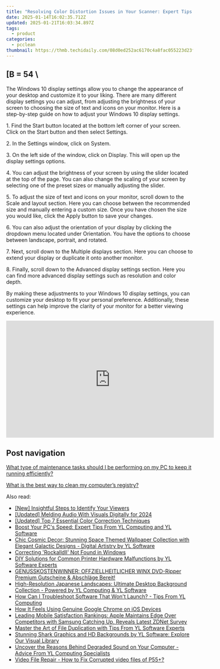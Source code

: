 ```yaml
---
title: "Resolving Color Distortion Issues in Your Scanner: Expert Tips & Tricks From YL Computing's Guide"
date: 2025-01-14T16:02:35.712Z
updated: 2025-01-21T16:03:34.897Z
tags:
  - product
categories:
  - pcclean
thumbnail: https://thmb.techidaily.com/08d0ed252ac6170c4a8fac055223d23fecc76ab6227921b368a4209f8523cce7.png
---
```


## \[B = 54 \

The Windows 10 display settings allow you to change the appearance of your desktop and customize it to your liking. There are many different display settings you can adjust, from adjusting the brightness of your screen to choosing the size of text and icons on your monitor. Here is a step-by-step guide on how to adjust your Windows 10 display settings. 

1\. Find the Start button located at the bottom left corner of your screen. Click on the Start button and then select Settings.

2\. In the Settings window, click on System.

3\. On the left side of the window, click on Display. This will open up the display settings options. 

4\. You can adjust the brightness of your screen by using the slider located at the top of the page. You can also change the scaling of your screen by selecting one of the preset sizes or manually adjusting the slider.

5\. To adjust the size of text and icons on your monitor, scroll down to the Scale and layout section. Here you can choose between the recommended size and manually entering a custom size. Once you have chosen the size you would like, click the Apply button to save your changes.

6\. You can also adjust the orientation of your display by clicking the dropdown menu located under Orientation. You have the options to choose between landscape, portrait, and rotated.

7\. Next, scroll down to the Multiple displays section. Here you can choose to extend your display or duplicate it onto another monitor.

8\. Finally, scroll down to the Advanced display settings section. Here you can find more advanced display settings such as resolution and color depth. 

By making these adjustments to your Windows 10 display settings, you can customize your desktop to fit your personal preference. Additionally, these settings can help improve the clarity of your monitor for a better viewing experience.

<!-- affiliate ads begin -->
<iframe width="560" height="315" src="https://www.youtube.com/embed/HMuxjTCMX2E?si=ylRTMJuUstpjLsZc" title="YouTube video player" frameborder="0" allow="accelerometer; autoplay; clipboard-write; encrypted-media; gyroscope; picture-in-picture; web-share" referrerpolicy="strict-origin-when-cross-origin" allowfullscreen></iframe>
<!-- affiliate ads end -->

## Post navigation

[What type of maintenance tasks should I be performing on my PC to keep it running efficiently?](https://tools.techidaily.com/pcclean/products/)

[What is the best way to clean my computer’s registry?](https://tools.techidaily.com/pcclean/products/)

<ins class="adsbygoogle"
     style="display:block"
     data-ad-format="autorelaxed"
     data-ad-client="ca-pub-7571918770474297"
     data-ad-slot="1223367746"></ins>

<ins class="adsbygoogle"
     style="display:block"
     data-ad-client="ca-pub-7571918770474297"
     data-ad-slot="8358498916"
     data-ad-format="auto"
     data-full-width-responsive="true"></ins>

<span class="atpl-alsoreadstyle">Also read:</span>
<div><ul>
<li><a href="https://youtube-docs.techidaily.com/nsightful-steps-to-identify-your-viewers/"><u>[New] Insightful Steps to Identify Your Viewers</u></a></li>
<li><a href="https://fox-cloud.techidaily.com/updated-melding-audio-with-visuals-digitally-for-2024/"><u>[Updated] Melding Audio With Visuals Digitally for 2024</u></a></li>
<li><a href="https://fox-cloud.techidaily.com/updated-top-7-essential-color-correction-techniques/"><u>[Updated] Top 7 Essential Color Correction Techniques</u></a></li>
<li><a href="https://discover-best.techidaily.com/boost-your-pcs-speed-expert-tips-from-yl-computing-and-yl-software/"><u>Boost Your PC's Speed: Expert Tips From YL Computing and YL Software</u></a></li>
<li><a href="https://discover-best.techidaily.com/chic-cosmic-decor-stunning-space-themed-wallpaper-collection-with-elegant-galactic-designs-digital-artistry-by-yl-software/"><u>Chic Cosmic Decor: Stunning Space Themed Wallpaper Collection with Elegant Galactic Designs - Digital Artistry by YL Software</u></a></li>
<li><a href="https://win11.techidaily.com/correcting-rockalldll-not-found-in-windows/"><u>Correcting 'Rockalldll' Not Found in Windows</u></a></li>
<li><a href="https://win-studio.techidaily.com/diy-solutions-for-common-printer-hardware-malfunctions-by-yl-software-experts/"><u>DIY Solutions for Common Printer Hardware Malfunctions by YL Software Experts</u></a></li>
<li><a href="https://tech-revival.techidaily.com/genusskostenwinner-offziellheitlicher-winx-dvd-ripper-premium-gutscheine-and-abschlage-bereit/"><u>GENUSSKOSTENWINNER: OFFZIELLHEITLICHER WINX DVD-Ripper Premium Gutscheine & Abschläge Bereit!</u></a></li>
<li><a href="https://discover-best.techidaily.com/high-resolution-japanese-landscapes-ultimate-desktop-background-collection-powered-by-yl-computing-and-yl-software/"><u>High-Resolution Japanese Landscapes: Ultimate Desktop Background Collection - Powered by YL Computing & YL Software</u></a></li>
<li><a href="https://discover-best.techidaily.com/how-can-i-troubleshoot-software-that-wont-launch-tips-from-yl-computing/"><u>How Can I Troubleshoot Software That Won't Launch? - Tips From YL Computing</u></a></li>
<li><a href="https://some-guidance.techidaily.com/how-it-feels-using-genuine-google-chrome-on-ios-devices/"><u>How It Feels Using Genuine Google Chrome on iOS Devices</u></a></li>
<li><a href="https://hardware-help.techidaily.com/leading-mobile-satisfaction-rankings-apple-maintains-edge-over-competitors-with-samsung-catching-up-reveals-latest-zdnet-survey/"><u>Leading Mobile Satisfaction Rankings: Apple Maintains Edge Over Competitors with Samsung Catching Up, Reveals Latest ZDNet Survey</u></a></li>
<li><a href="https://discover-best.techidaily.com/master-the-art-of-file-duplication-with-tips-from-yl-software-experts/"><u>Master the Art of File Duplication with Tips From YL Software Experts</u></a></li>
<li><a href="https://discover-best.techidaily.com/stunning-shark-graphics-and-hd-backgrounds-by-yl-software-explore-our-visual-library/"><u>Stunning Shark Graphics and HD Backgrounds by YL Software: Explore Our Visual Library</u></a></li>
<li><a href="https://discover-best.techidaily.com/uncover-the-reasons-behind-degraded-sound-on-your-computer-advice-from-yl-computing-specialists/"><u>Uncover the Reasons Behind Degraded Sound on Your Computer - Advice From YL Computing Specialists</u></a></li>
<li><a href="https://techidaily.com/video-file-repair-how-to-fix-corrupted-video-files-of-p55plus-by-stellar-video-repair-mobile-video-repair/"><u>Video File Repair - How to Fix Corrupted video files of P55+?</u></a></li>
</ul></div>

